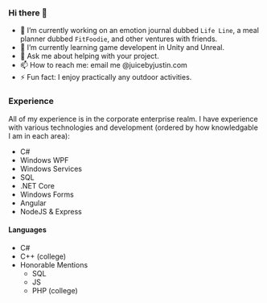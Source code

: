 ### Hi there 👋

- 🔭 I’m currently working on an emotion journal dubbed `Life Line`, a meal planner dubbed `FitFoodie`, and other ventures with friends.
- 🌱 I’m currently learning game developent in Unity and Unreal.
- 💬 Ask me about helping with your project.
- 📫 How to reach me: email me @juicebyjustin.com
- ⚡ Fun fact: I enjoy practically any outdoor activities.

### Experience
All of my experience is in the corporate enterprise realm. I have experience with various technologies and development (ordered by how knowledgable I am in each area):
- C#
- Windows WPF
- Windows Services
- SQL
- .NET Core
- Windows Forms
- Angular
- NodeJS & Express

#### Languages
- C#
- C++ (college)
- Honorable Mentions
    - SQL
    - JS
    - PHP (college)

<!--- 👯 I’m looking to collaborate on ...
- 🤔 I’m looking for help with ...-->
